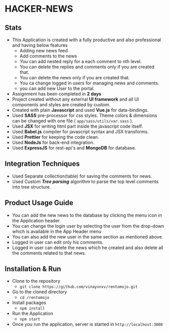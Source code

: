 # HACKER-NEWS

## Stats
-  This Application is created with a fully productive and also professional and having below features
	- Adding new news feed
	- Add comments to the news
	- You can add nested reply for a each comment to nth level.
	- You can delete the replies and comments only if you are created that.
	- You can delete the news only if you are created that.
	- You ca change logged in users for managing news and comments.
	- you can add new User to the portal.
 - Assignment has been completed in **2 days**
 - Project created without any external **UI framework** and all UI components and styles are created by custom.
 - Created with plain **Javascript** and used **Vue.js** for data-bindings.
 - Used **SASS** pre-processor for css styles. Theme colors & dimensions can be changed with one file ( `app/sass/utils/var.sass` ).
 - Used **JSX** for writing html part inside the javascript code itself.
 - Used **Babel.js** compiler for javascript syntax and JSX transforms.
 - Used **Prettier** for keeping the code clean.
 - Used **NodeJs** for back-end integration.
 - Used **ExpressJS** for rest-api's  and **MongoDB** for database.
 
## Integration Techniques

-  Used Separate collection(table) for saving the comments for news.
-  Used Custom ***Tree parsing*** algorithm to parse the top level comments into tree structure. 

## Product Usage Guide
-  You can add the new news to the database by clicking the menu icon in the Application header.
-  You can change the login user by selecting the user from the drop-down which is available in the App Header menu
-   You can also add the new user in the same section as mentioned above.
-   Logged in user can edit only his comments.
-   Logged in user can delete the news which he created and also delete all the comments related to that news.

## Installation & Run

- Clone to the repository
	- `git clone https://github.com/vinayvnvv/rentomojo.git`
-   Go to the cloned directory
	-  `cd /rentomojo`
- Install packages
	-  `npm install`
- Run the Application
	-  `npm start`
- Once you run the application, server is started in `http://localhost:3000`
